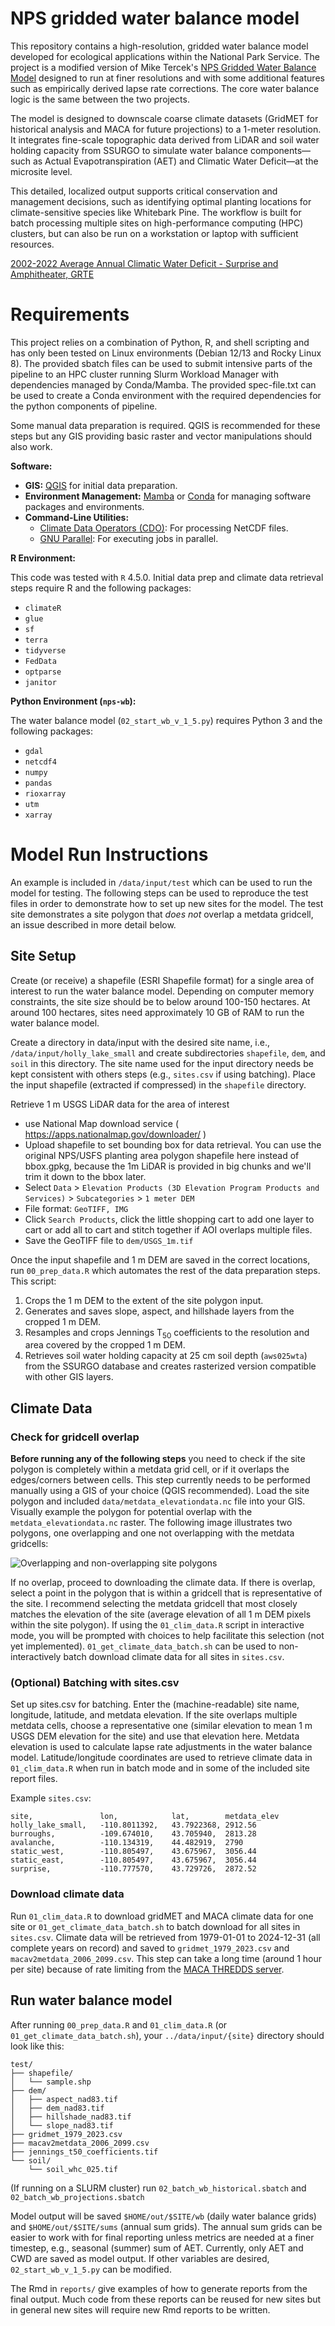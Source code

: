 # NPS gridded water balance model

This repository contains a high-resolution, gridded water balance model developed for ecological applications within the National Park Service. The project is a modified version of Mike Tercek's [NPS Gridded Water Balance Model](http://www.yellowstoneecology.com/research/Gridded_Water_Balance_Model_Version_2_User_Manual.pdf) designed to run at finer resolutions and with some additional features such as empirically derived lapse rate corrections. The core water balance logic is the same between the two projects.

The model is designed to downscale coarse climate datasets (GridMET for historical analysis and MACA for future projections) to a 1-meter resolution. It integrates fine-scale topographic data derived from LiDAR and soil water holding capacity from SSURGO to simulate water balance components—such as Actual Evapotranspiration (AET) and Climatic Water Deficit—at the microsite level.

This detailed, localized output supports critical conservation and management decisions, such as identifying optimal planting locations for climate-sensitive species like Whitebark Pine. The workflow is built for batch processing multiple sites on high-performance computing (HPC) clusters, but can also be run on a workstation or laptop with sufficient resources.

[2002-2022 Average Annual Climatic Water Deficit - Surprise and Amphitheater, GRTE](https://github.com/user-attachments/assets/c366ca37-40a1-4cf6-9676-012ead12c62b)

# Requirements

This project relies on a combination of Python, R, and shell scripting and has only been tested on Linux environments (Debian 12/13 and Rocky Linux 8). The provided sbatch files can be used to submit intensive parts of the pipeline to an HPC cluster running Slurm Workload Manager with dependencies managed by Conda/Mamba. The provided spec-file.txt can be used to create a Conda environment with the required dependencies for the python components of pipeline.

Some manual data preparation is required. QGIS is recommended for these steps but any GIS providing basic raster and vector manipulations should also work.

**Software:**

*   **GIS:** [QGIS](https://qgis.org/) for initial data preparation.
*   **Environment Management:** [Mamba](https://mamba.readthedocs.io/en/latest/installation.html) or [Conda](https://docs.conda.io/en/latest/miniconda.html) for managing software packages and environments.
*   **Command-Line Utilities:**
    *   [Climate Data Operators (CDO)](https://code.mpimet.mpg.de/projects/cdo/): For processing NetCDF files.
    *   [GNU Parallel](https://www.gnu.org/software/parallel/): For executing jobs in parallel.


**R Environment:**

This code was tested with `R` 4.5.0. Initial data prep and climate data retrieval steps require R and the following packages:
*   `climateR`
*   `glue`
*   `sf`
*   `terra`
*   `tidyverse`
*   `FedData`
*   `optparse`
*   `janitor`

**Python Environment (`nps-wb`):**

The water balance model (`02_start_wb_v_1_5.py`) requires Python 3 and the following packages:
*   `gdal`
*   `netcdf4`
*   `numpy`
*   `pandas`
*   `rioxarray`
*   `utm`
*   `xarray`


# Model Run Instructions
An example is included in `/data/input/test` which can be used to run the model for testing. The following steps can be used to reproduce the test files in order to demonstrate how to set up new sites for the model. The test site demonstrates a site polygon that *does not* overlap a metdata gridcell, an issue described in more detail below. 

## Site Setup
Create (or receive) a shapefile (ESRI Shapefile format) for a single area of interest to run the water balance model. Depending on computer memory constraints, the site size should be to below around 100-150 hectares. At around 100 hectares, sites need approximately 10 GB of RAM to run the water balance model. 

Create a directory in data/input with the desired site name, i.e., `/data/input/holly_lake_small` and create subdirectories `shapefile`, `dem`, and `soil` in this directory. The site name used for the input directory needs be kept consistent with others steps (e.g., `sites.csv` if using batching). Place the input shapefile (extracted if compressed) in the `shapefile` directory. 

Retrieve 1 m USGS LiDAR data for the area of interest
   - use National Map download service ( https://apps.nationalmap.gov/downloader/ )
   - Upload shapefile to set bounding box for data retrieval. You can use the original NPS/USFS planting area polygon shapefile here instead of bbox.gpkg, because the 1m LiDAR is provided in big chunks and we'll trim it down to the bbox later.
   - Select `Data` > `Elevation Products (3D Elevation Program Products and Services)` > `Subcategories` > `1 meter DEM`
   - File format:  `GeoTIFF, IMG`
   - Click `Search Products`, click the little shopping cart to add one layer to cart or add all to cart and stitch together if AOI overlaps multiple files.
   - Save the GeoTIFF file to `dem/USGS_1m.tif`
   
Once the input shapefile and 1 m DEM are saved in the correct locations, run `00_prep_data.R` which automates the rest of the data preparation steps. This script:
1. Crops the 1 m DEM to the extent of the site polygon input. 
2. Generates and saves slope, aspect, and hillshade layers from the cropped 1 m DEM.
3. Resamples and crops Jennings T<sub>50</sub> coefficients to the resolution and area covered by the cropped 1 m DEM.
 4. Retrieves soil water holding capacity at 25 cm soil depth (`aws025wta`) from the SSURGO database and creates rasterized version compatible with other GIS layers.
   
## Climate Data
### Check for gridcell overlap
**Before running any of the following steps** you need to check if the site polygon is completely within a metdata grid cell, or if it overlaps the edges/corners between cells. This step currently needs to be performed manually using a GIS of your choice (QGIS recommended). Load the site polygon and included `data/metdata_elevationdata.nc` file into your GIS. Visually example the polygon for potential overlap with the `metdata_elevationdata.nc` raster. The following image illustrates two polygons, one overlapping and one not overlapping with the metdata gridcells:

![Overlapping and non-overlapping site polygons](./docs/gridcell-overlap-example.png)

If no overlap, proceed to downloading the climate data. If there is overlap, select a point in the polygon that is within a gridcell that is representative of the site. I recommend selecting the metdata gridcell that most closely matches the elevation of the site (average elevation of all 1 m DEM pixels within the site polygon). If using the `01_clim_data.R` script in interactive mode, you will be prompted with choices to help facilitate this selection (not yet implemented). `01_get_climate_data_batch.sh` can be used to non-interactively batch download climate data for all sites in `sites.csv`.

### (Optional) Batching with sites.csv
Set up sites.csv for batching. Enter the (machine-readable) site name, longitude, latitude, and metdata elevation. If the site overlaps multiple metdata cells, choose a representative one (similar elevation to mean 1 m USGS DEM elevation for the site) and use that elevation here. Metdata elevation is used to calculate lapse rate adjustments in the water balance model. Latitude/longitude coordinates are used to retrieve climate data in `01_clim_data.R` when run in batch mode and in some of the included site report files.

Example `sites.csv`:
```
site,               lon,            lat,        metdata_elev
holly_lake_small,   -110.8011392,   43.7922368, 2912.56
burroughs,          -109.674010,    43.705940,  2813.28
avalanche,          -110.134319,    44.482919,  2790
static_west,        -110.805497,    43.675967,  3056.44
static_east,        -110.805497,    43.675967,  3056.44
surprise,           -110.777570,    43.729726,  2872.52
```

### Download climate data

Run `01_clim_data.R` to download gridMET and MACA climate data for one site or `01_get_climate_data_batch.sh` to batch download for all sites in `sites.csv`. Climate data will be retrieved from 1979-01-01 to 2024-12-31 (all complete years on record) and saved to `gridmet_1979_2023.csv` and `macav2metdata_2006_2099.csv`. This step can take a long time (around 1 hour per site) because of rate limiting from the [MACA THREDDS server](http://thredds.northwestknowledge.net:8080/thredds/catalog.html).


## Run water balance model
After running `00_prep_data.R` and `01_clim_data.R` (or `01_get_climate_data_batch.sh`), your `../data/input/{site}` directory should look like this:
```
test/
├── shapefile/
│   └── sample.shp
├── dem/
│   ├── aspect_nad83.tif
│   ├── dem_nad83.tif
│   ├── hillshade_nad83.tif
│   └── slope_nad83.tif
├── gridmet_1979_2023.csv
├── macav2metdata_2006_2099.csv
├── jennings_t50_coefficients.tif
└── soil/
    └── soil_whc_025.tif
```

(If running on a SLURM cluster) run `02_batch_wb_historical.sbatch` and `02_batch_wb_projections.sbatch`

Model output will be saved `$HOME/out/$SITE/wb` (daily water balance grids) and `$HOME/out/$SITE/sums` (annual sum grids). The annual sum grids can be easier to work with for final reporting unless metrics are needed at a finer timestep, e.g., seasonal (summer) sum of AET. Currently, only AET and CWD are saved as model output. If other variables are desired, `02_start_wb_v_1_5.py` can be modified. 

The Rmd in `reports/` give examples of how to generate reports from the final output. Much code from these reports can be reused for new sites but in general new sites will require new Rmd reports to be written.
